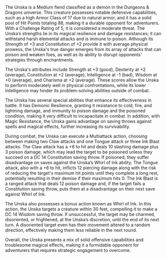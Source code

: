 The Unska is a Medium fiend classified as a demon in the Dungeons & Dragons universe. This creature possesses notable defensive capabilities, such as a high Armor Class of 17 due to natural armor, and it has a solid pool of Hit Points totaling 88, making it a durable opponent for adventurers. With a Challenge Rating of 5, it is considered a moderate threat. The Unska’s strengths lie in its magical resilience and damage resistances; it can withstand harsh elemental attacks and is immune to poison. Although its Strength of +3 and Constitution of +2 provide it with average physical prowess, the Unska's true danger emerges from its array of attacks that can poison and weaken foes, as well as its ability to disrupt opponents' strategies through enchantments.

The Unska's attributes include Strength at +3 (good), Dexterity at +2 (average), Constitution at +2 (average), Intelligence at -1 (bad), Wisdom at +0 (average), and Charisma at +2 (average). These scores allow the Unska to perform moderately well in physical confrontations, while its lower Intelligence may hinder its problem-solving abilities outside of combat.

The Unska has several special abilities that enhance its effectiveness in battle. It has Demonic Resilience, granting it resistance to cold, fire, and lightning damage, and immunity to poison damage and the poisoned condition, making it very difficult to incapacitate in combat. In addition, with Magic Resistance, the Unska gains advantage on saving throws against spells and magical effects, further increasing its survivability.

During combat, the Unska can execute a Multiattack action, choosing between making two Claw attacks and one Tongue attack or three Ink Blast attacks. The Claw attack has a +6 to hit and deals 10 slashing damage plus 3 poison damage, which may lead the target to be poisoned unless they succeed on a DC 14 Constitution saving throw. If poisoned, they suffer disadvantage on saves against the Unska’s Whirl of Ink ability. The Tongue attack, also with a +6 to hit, inflicts 12 piercing damage along with the risk of reducing the target's maximum hit points until they complete a long rest, potentially resulting in their demise if their maximum hits 0. The Ink Blast is a ranged attack that deals 12 poison damage and, if the target fails a Constitution saving throw, puts them at a disadvantage on their next save against Whirl of Ink.

The Unska also possesses a bonus action known as Whirl of Ink. In this action, the Unska targets a creature within 30 feet, compelling it to make a DC 14 Wisdom saving throw. If unsuccessful, the target may be charmed, disoriented, or frightened, at the Unska’s discretion, until the end of its next turn. A disoriented target even has their movement altered to a random direction, effectively making them less reliable in the next round.

Overall, the Unska presents a mix of solid offensive capabilities and troublesome magical effects, making it a formidable opponent for adventurers that requires strategic engagement to overcome.